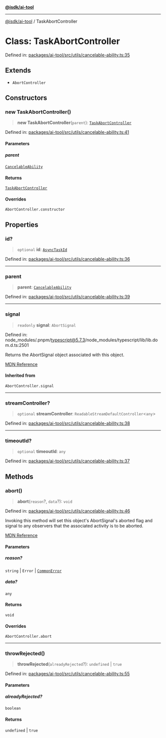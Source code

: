 [**@isdk/ai-tool**](../README.md)

***

[@isdk/ai-tool](../globals.md) / TaskAbortController

# Class: TaskAbortController

Defined in: [packages/ai-tool/src/utils/cancelable-ability.ts:35](https://github.com/isdk/ai-tool.js/blob/760349925bceb5de6b4188926a13bfb3f0ce4ced/src/utils/cancelable-ability.ts#L35)

## Extends

- `AbortController`

## Constructors

### new TaskAbortController()

> **new TaskAbortController**(`parent`): [`TaskAbortController`](TaskAbortController.md)

Defined in: [packages/ai-tool/src/utils/cancelable-ability.ts:41](https://github.com/isdk/ai-tool.js/blob/760349925bceb5de6b4188926a13bfb3f0ce4ced/src/utils/cancelable-ability.ts#L41)

#### Parameters

##### parent

[`CancelableAbility`](CancelableAbility.md)

#### Returns

[`TaskAbortController`](TaskAbortController.md)

#### Overrides

`AbortController.constructor`

## Properties

### id?

> `optional` **id**: [`AsyncTaskId`](../type-aliases/AsyncTaskId.md)

Defined in: [packages/ai-tool/src/utils/cancelable-ability.ts:36](https://github.com/isdk/ai-tool.js/blob/760349925bceb5de6b4188926a13bfb3f0ce4ced/src/utils/cancelable-ability.ts#L36)

***

### parent

> **parent**: [`CancelableAbility`](CancelableAbility.md)

Defined in: [packages/ai-tool/src/utils/cancelable-ability.ts:39](https://github.com/isdk/ai-tool.js/blob/760349925bceb5de6b4188926a13bfb3f0ce4ced/src/utils/cancelable-ability.ts#L39)

***

### signal

> `readonly` **signal**: `AbortSignal`

Defined in: node\_modules/.pnpm/typescript@5.7.3/node\_modules/typescript/lib/lib.dom.d.ts:2501

Returns the AbortSignal object associated with this object.

[MDN Reference](https://developer.mozilla.org/docs/Web/API/AbortController/signal)

#### Inherited from

`AbortController.signal`

***

### streamController?

> `optional` **streamController**: `ReadableStreamDefaultController`\<`any`\>

Defined in: [packages/ai-tool/src/utils/cancelable-ability.ts:38](https://github.com/isdk/ai-tool.js/blob/760349925bceb5de6b4188926a13bfb3f0ce4ced/src/utils/cancelable-ability.ts#L38)

***

### timeoutId?

> `optional` **timeoutId**: `any`

Defined in: [packages/ai-tool/src/utils/cancelable-ability.ts:37](https://github.com/isdk/ai-tool.js/blob/760349925bceb5de6b4188926a13bfb3f0ce4ced/src/utils/cancelable-ability.ts#L37)

## Methods

### abort()

> **abort**(`reason`?, `data`?): `void`

Defined in: [packages/ai-tool/src/utils/cancelable-ability.ts:46](https://github.com/isdk/ai-tool.js/blob/760349925bceb5de6b4188926a13bfb3f0ce4ced/src/utils/cancelable-ability.ts#L46)

Invoking this method will set this object's AbortSignal's aborted flag and signal to any observers that the associated activity is to be aborted.

[MDN Reference](https://developer.mozilla.org/docs/Web/API/AbortController/abort)

#### Parameters

##### reason?

`string` | `Error` | [`CommonError`](CommonError.md)

##### data?

`any`

#### Returns

`void`

#### Overrides

`AbortController.abort`

***

### throwRejected()

> **throwRejected**(`alreadyRejected`?): `undefined` \| `true`

Defined in: [packages/ai-tool/src/utils/cancelable-ability.ts:55](https://github.com/isdk/ai-tool.js/blob/760349925bceb5de6b4188926a13bfb3f0ce4ced/src/utils/cancelable-ability.ts#L55)

#### Parameters

##### alreadyRejected?

`boolean`

#### Returns

`undefined` \| `true`
